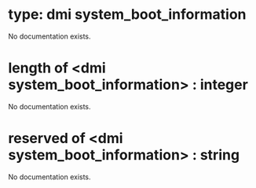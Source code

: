 # type: dmi system_boot_information

No documentation exists.

# length of &lt;dmi system_boot_information&gt; : integer

No documentation exists.

# reserved of &lt;dmi system_boot_information&gt; : string

No documentation exists.
